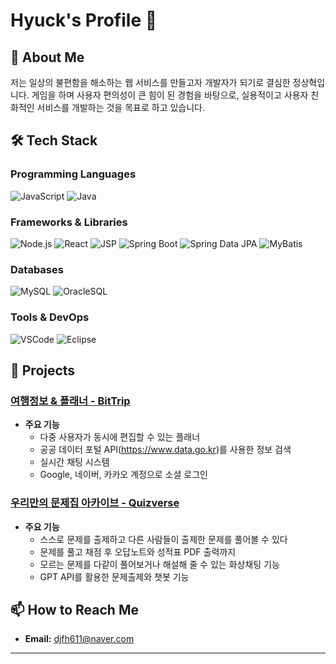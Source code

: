 # Hyuck's Profile 👋

## 🚀 About Me
저는 일상의 불편함을 해소하는 웹 서비스를 만들고자 개발자가 되기로 결심한 정상혁입니다. 게임을 하며 사용자 편의성이 큰 힘이 된 경험을 바탕으로, 실용적이고 사용자 친화적인 서비스를 개발하는 것을 목표로 하고 있습니다.

## 🛠️ Tech Stack

### Programming Languages
![JavaScript](https://img.shields.io/badge/-JavaScript-F7DF1E?logo=javascript&logoColor=black&style=flat)
![Java](https://img.shields.io/badge/-Java-007396?logo=java&logoColor=white&style=flat)

### Frameworks & Libraries
![Node.js](https://img.shields.io/badge/-Node.js-339933?logo=node.js&logoColor=white&style=flat)
![React](https://img.shields.io/badge/-React-61DAFB?logo=react&logoColor=black&style=flat)
![JSP](https://img.shields.io/badge/-JSP-007396?logo=java&logoColor=white&style=flat)
![Spring Boot](https://img.shields.io/badge/-Spring_Boot-6DB33F?logo=spring&logoColor=white&style=flat)
![Spring Data JPA](https://img.shields.io/badge/-Spring_Data_JPA-6DB33F?logo=spring&logoColor=white&style=flat)
![MyBatis](https://img.shields.io/badge/-MyBatis-4479A1?logo=mybatis&logoColor=white&style=flat)


### Databases
![MySQL](https://img.shields.io/badge/-MySQL-4479A1?logo=mysql&logoColor=white&style=flat)
![OracleSQL](https://img.shields.io/badge/-OracleSQL-F80000?logo=oracle&logoColor=white&style=flat)

### Tools & DevOps

![VSCode](https://img.shields.io/badge/-VSCode-007ACC?logo=visual-studio-code&logoColor=white&style=flat)
![Eclipse](https://img.shields.io/badge/-Eclipse-F79800?logo=eclipse-ide&logoColor=white&style=flat)

## 📂 Projects

### [여행정보 & 플래너 - BitTrip](https://github.com/themerous/PlanBit_BItcamp701)

- **주요 기능**
  - 다중 사용자가 동시에 편집할 수 있는 플래너
  - 공공 데이터 포털 API(https://www.data.go.kr)를 사용한 정보 검색
  - 실시간 채팅 시스템
  - Google, 네이버, 카카오 계정으로 소셜 로그인
 
### [우리만의 문제집 아카이브 - Quizverse](https://github.com/QuizVerse/finalQuizVerse)

- **주요 기능**
  - 스스로 문제를 출제하고 다른 사람들이 출제한 문제를 풀어볼 수 있다
  - 문제를 풀고 채점 후 오답노트와 성적표 PDF 출력까지
  - 모르는 문제를 다같이 풀어보거나 해설해 줄 수 있는 화상채팅 기능
  - GPT API를 활용한 문제출제와 챗봇 기능

## 📫 How to Reach Me
- **Email:** djfh611@naver.com

---




